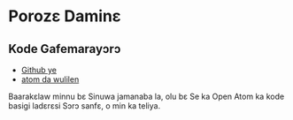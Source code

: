 # Porozɛ Daminɛ

## Kode Gafemarayɔrɔ

* [Github ye](https://github.com/3TiSite)
* [atom da wulilen](https://atomgit.com/orgs/3ti)

Baarakɛlaw minnu bɛ Sinuwa jamanaba la, olu bɛ Se ka Open Atom ka kode basigi ladɛrɛsi Sɔrɔ sanfɛ, o min ka teliya.
